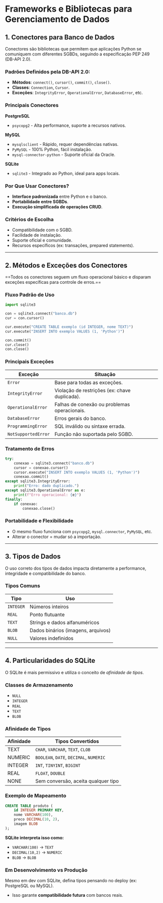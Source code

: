 # **Frameworks e Bibliotecas para Gerenciamento de Dados**

## 1. Conectores para Banco de Dados

Conectores são bibliotecas que permitem que aplicações Python se comuniquem com diferentes SGBDs, seguindo a especificação PEP 249 (DB-API 2.0).

### Padrões Definidos pela DB-API 2.0:

- **Métodos**: `connect()`, `cursor()`, `commit()`, `close()`.
- **Classes**: `Connection`, `Cursor`.
- **Exceções**: `IntegrityError`, `OperationalError`, `DatabaseError`, etc.

### Principais Conectores

**PostgreSQL**

- `psycopg2` - Alta performance, suporte a recursos nativos.

**MySQL**

- `mysqlsclient` - Rápido, requer dependências nativas.
- `PyMySQL` - 100% Python, fácil instalação.
- `mysql-connector-python` - Suporte oficial da Oracle.

**SQLite**

- `sqlite3` - Integrado ao Python, ideal para apps locais.

### Por Que Usar Conectores?

- **Interface padronizada** entre Python e o banco.
- **Portabilidade entre SGBDs**.
- **Execução simplificada de operações CRUD**.

### Critérios de Escolha

- Compatibilidade com o SGBD.
- Facilidade de instalação.
- Suporte oficial e comunidade.
- Recursos específicos (ex: transações, prepared statements).

---
## 2. Métodos e Exceções dos Conectores

==Todos os conectores seguem um fluxo operacional básico e disparam exceções específicas para controle de erros.==

### Fluxo Padrão de Uso

```python
import sqlite3

con = sqlite3.connect("banco.db")
cur = con.cursor()

cur.execute("CREATE TABLE exemplo (id INTEGER, nome TEXT)")
cur.execute("INSERT INTO exemplo VALUES (1, 'Python')")

con.commit()
cur.close()
con.close()
```

### Principais Exceções

| **Exceção**         | **Situação**                                  |
| ------------------- | --------------------------------------------- |
| `Error`             | Base para todas as exceções.                  |
| `IntegrityError`    | Violação de restrições (ex: chave duplicada). |
| `OperationalError`  | Falhas de conexão ou problemas operacionais.  |
| `DatabaseError`     | Erros gerais do banco.                        |
| `ProgrammingError`  | SQL inválido ou sintaxe errada.               |
| `NotSupportedError` | Função não suportada pelo SGBD.               |

### Tratamento de Erros

```python
try:
    conexao = sqlite3.connect("banco.db")
    cursor = conexao.cursor()
    cursor.execute("INSERT INTO exemplo VALUES (1, 'Python')")
    conexao.commit()
except sqlite3.IntegrityError:
    print("Erro: dado duplicado.")
except sqlite3.OperationalError as e:
    print(f"Erro operacional: {e}")
finally:
    if conexao:
        conexao.close()
```

### Portabilidade e Flexibilidade

- O mesmo fluxo funciona com `psycopg2`, `mysql.connector`, `PyMySQL`, etc.
- Alterar o conector = mudar só a importação.

---
## 3. Tipos de Dados

O uso correto dos tipos de dados impacta diretamente a performance, integridade e compatibilidade do banco.

### Tipos Comuns

| **Tipo**  | **Uso**                            |
| --------- | ---------------------------------- |
| `INTEGER` | Números inteiros                   |
| `REAL`    | Ponto flutuante                    |
| `TEXT`    | Strings e dados alfanuméricos      |
| `BLOB`    | Dados binários (imagens, arquivos) |
| `NULL`    | Valores indefinidos                |

---
## 4. Particularidades do SQLite

O SQLite é mais permissivo e utiliza o conceito de _afinidade de tipos_.

### Classes de Armazenamento

- `NULL`
- `INTEGER`
- `REAL`
- `TEXT`
- `BLOB`

### Afinidade de Tipos

| **Afinidade** | **Tipos Convertidos**                   |
| ------------- | --------------------------------------- |
| TEXT          | `CHAR`, `VARCHAR`, `TEXT`, `CLOB`       |
| NUMERIC       | `BOOLEAN`, `DATE`, `DECIMAL`, `NUMERIC` |
| INTEGER       | `INT`, `TINYINT`, `BIGINT`              |
| REAL          | `FLOAT`, `DOUBLE`                       |
| NONE          | Sem conversão, aceita qualquer tipo     |

### Exemplo de Mapeamento

```sql
CREATE TABLE produto (
    id INTEGER PRIMARY KEY,
    nome VARCHAR(100),
    preco DECIMAL(10, 2),
    imagem BLOB
);
```

**SQLite interpreta isso como:**

- `VARCHAR(100)` → `TEXT`
- `DECIMAL(10,2)` → `NUMERIC`
- `BLOB` → `BLOB`

### Em Desenvolvimento vs Produção

Mesmo em dev com SQLite, defina tipos pensando no deploy (ex: PostgreSQL ou MySQL).
    
- Isso garante **compatibilidade futura** com bancos reais.
